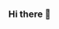 ### Hi there 👋

<!--
**adamazizi10/adamazizi10** is a ✨ _special_ ✨ repository because its `README.md` (this file) appears on your GitHub profile.

I am adam.

I like all areas of software especially web development.

I usually work with reactjs for front-end and Node.js with Express.js for the back-end.

I enjoy working on my projects and always try to learn from my mistakes and improve.

I did an internship at Salumatics as a Software Engineer where I learned a lot about Full Stack Development.

Feel free to reach out to me.

# 📫 Contact Me:
LinkedIn: https://www.linkedin.com/in/adamazizi/
Youtube: https://www.youtube.com/channel/UCynnrKNESe3gktlbUoLayHQ
Discord: Azizi#9780

